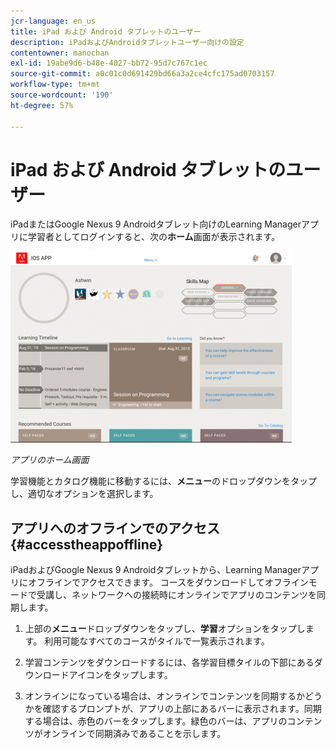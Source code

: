 ```yaml
---
jcr-language: en_us
title: iPad および Android タブレットのユーザー
description: iPadおよびAndroidタブレットユーザー向けの設定
contentowner: manochan
exl-id: 19abe9d6-b48e-4027-bb72-95d7c767c1ec
source-git-commit: a0c01c0d691429bd66a3a2ce4cfc175ad0703157
workflow-type: tm+mt
source-wordcount: '190'
ht-degree: 57%

---
```


# iPad および Android タブレットのユーザー

iPadまたはGoogle Nexus 9 Androidタブレット向けのLearning Managerアプリに学習者としてログインすると、次の&#x200B;**ホーム**&#x200B;画面が表示されます。

![](assets/screenshot-2015-08-07-12-24-40-e1439211134842.png)

*アプリのホーム画面*

学習機能とカタログ機能に移動するには、**メニュー**&#x200B;のドロップダウンをタップし、適切なオプションを選択します。

<!--![](assets/menu-ipad.png)-->

## アプリへのオフラインでのアクセス {#accesstheappoffline}

iPadおよびGoogle Nexus 9 Androidタブレットから、Learning Managerアプリにオフラインでアクセスできます。 コースをダウンロードしてオフラインモードで受講し、ネットワークへの接続時にオンラインでアプリのコンテンツを同期します。

1. 上部の&#x200B;**メニュー**&#x200B;ドロップダウンをタップし、**学習**&#x200B;オプションをタップします。 利用可能なすべてのコースがタイルで一覧表示されます。
1. 学習コンテンツをダウンロードするには、各学習目標タイルの下部にあるダウンロードアイコンをタップします。

   <!--![](assets/download-ipad.png)-->

1. オンラインになっている場合は、オンラインでコンテンツを同期するかどうかを確認するプロンプトが、アプリの上部にあるバーに表示されます。同期する場合は、赤色のバーをタップします。緑色のバーは、アプリのコンテンツがオンラインで同期済みであることを示します。

<!--## Track device storage {#trackdevicestorage}

You can monitor your device storage periodically.

Tap the profile icon at the upper-right corner of the app and tap **Device Storage** menu option.

![](assets/app-device-storage.png)

An app storage information dialog appears as shown below.

![](assets/app-storage.png)

Using the app storage information, you can check the total space of device, app and the downloaded courses. This information enables you to download courses accordingly. To delete the downloaded courses in the device, tap X icon adjacent to each course name.-->
